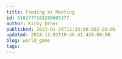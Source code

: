 ```yaml
---
title: Fooding at Meeting
id: 5102777103286605377
author: Kirby Urner
published: 2013-01-20T12:33:00.002-08:00
updated: 2024-11-03T10:46:41.428-08:00
blog: world_game
tags: 
---
```


